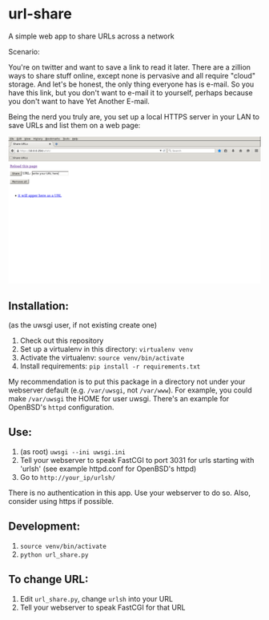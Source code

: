 # url-share
A simple web app to share URLs across a network

Scenario:

You're on twitter and want to save a link to read it later.
There are a zillion ways to share stuff online, except none is pervasive and all require "cloud" storage. And let's be honest, the only thing everyone has is e-mail. So you have this link, but you don't want to e-mail it to yourself, perhaps because you don't want to have Yet Another E-mail.

Being the nerd you truly are, you set up a local HTTPS server in your LAN to save URLs and list them on a web page:

![Screenshot](/screenshot.png?raw=true "How it looks like")

## Installation:

(as the uwsgi user, if not existing create one)

1.  Check out this repository
1. Set up a virtualenv in this directory: `virtualenv venv`
1. Activate the virtualenv: `source venv/bin/activate`
1. Install requirements: `pip install -r requirements.txt`

My recommendation is to put this package in a directory not under your webserver default (e.g. `/var/uwsgi`, not `/var/www`). For example, you could make `/var/uwsgi` the HOME for user uwsgi. There's an example for OpenBSD's `httpd` configuration.

## Use:

1. (as root) `uwsgi --ini uwsgi.ini`
2. Tell your webserver to speak FastCGI to port 3031 for urls starting with 'urlsh' (see example httpd.conf for OpenBSD's httpd)
3. Go to `http://your_ip/urlsh/`

There is no authentication in this app. Use your webserver to do so. Also, consider using https if possible.

## Development:

1. `source venv/bin/activate`
1. `python url_share.py`

## To change URL:

1. Edit `url_share.py`, change `urlsh` into your URL
2. Tell your webserver to speak FastCGI for that URL
